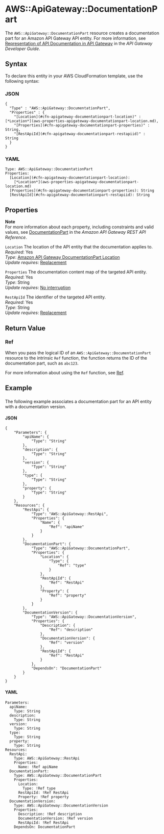# AWS::ApiGateway::DocumentationPart<a name="aws-resource-apigateway-documentationpart"></a>

The `AWS::ApiGateway::DocumentationPart` resource creates a documentation part for an Amazon API Gateway API entity\. For more information, see [ Representation of API Documentation in API Gateway](https://docs.aws.amazon.com/apigateway/latest/developerguide/api-gateway-documenting-api-content-representation.html) in the *API Gateway Developer Guide*\.

## Syntax<a name="aws-resource-apigateway-documentationpart-syntax"></a>

To declare this entity in your AWS CloudFormation template, use the following syntax:

### JSON<a name="aws-resource-apigateway-documentationpart-syntax.json"></a>

```
{
  "Type" : "AWS::ApiGateway::DocumentationPart",
  "Properties" : {
    "[Location](#cfn-apigateway-documentationpart-location)" : [*Location*](aws-properties-apigateway-documentationpart-location.md),
    "[Properties](#cfn-apigateway-documentationpart-properties)" : String,
    "[RestApiId](#cfn-apigateway-documentationpart-restapiid)" : String
  }
}
```

### YAML<a name="aws-resource-apigateway-documentationpart-syntax.yaml"></a>

```
Type: AWS::ApiGateway::DocumentationPart
Properties:
  [Location](#cfn-apigateway-documentationpart-location): 
    [*Location*](aws-properties-apigateway-documentationpart-location.md)
  [Properties](#cfn-apigateway-documentationpart-properties): String
  [RestApiId](#cfn-apigateway-documentationpart-restapiid): String
```

## Properties<a name="aws-resource-apigateway-documentationpart-properties"></a>

**Note**  
For more information about each property, including constraints and valid values, see [ DocumentationPart](https://docs.aws.amazon.com/apigateway/api-reference/resource/documentation-part) in the *Amazon API Gateway REST API Reference*\.

`Location`  <a name="cfn-apigateway-documentationpart-location"></a>
The location of the API entity that the documentation applies to\.  
 *Required*: Yes  
 *Type*: [Amazon API Gateway DocumentationPart Location](aws-properties-apigateway-documentationpart-location.md)  
 *Update requires*: [Replacement](using-cfn-updating-stacks-update-behaviors.md#update-replacement) 

`Properties`  <a name="cfn-apigateway-documentationpart-properties"></a>
The documentation content map of the targeted API entity\.  
 *Required*: Yes  
*Type*: String  
 *Update requires*: [No interruption](using-cfn-updating-stacks-update-behaviors.md#update-no-interrupt) 

`RestApiId`  <a name="cfn-apigateway-documentationpart-restapiid"></a>
The identifier of the targeted API entity\.  
 *Required*: Yes  
*Type*: String  
 *Update requires*: [Replacement](using-cfn-updating-stacks-update-behaviors.md#update-replacement) 

## Return Value<a name="aws-resource-apigateway-documentationpart-returnvalues"></a>

### Ref<a name="aws-resource-apigateway-documentationpart-ref"></a>

When you pass the logical ID of an `AWS::ApiGateway::DocumentationPart` resource to the intrinsic `Ref` function, the function returns the ID of the documentation part, such as `abc123`\. 

For more information about using the `Ref` function, see [Ref](intrinsic-function-reference-ref.md)\.

## Example<a name="aws-resource-apigateway-documentationpart-examples"></a>

### <a name="w2922ab1c21c10c19c38c13b3"></a>

The following example associates a documentation part for an API entity with a documentation version\.

#### JSON<a name="aws-resource-apigateway-documentationpart-example1.json"></a>

```
{
    "Parameters": {
        "apiName": {
            "Type": "String"
        },
        "description": {
            "Type": "String"
        },
        "version": {
            "Type": "String"
        },
        "type": {
            "Type": "String"
        },
        "property": {
            "Type": "String"
        }
    },
    "Resources": {
        "RestApi": {
            "Type": "AWS::ApiGateway::RestApi",
            "Properties": {
                "Name": {
                    "Ref": "apiName"
                }
            }
        },
        "DocumentationPart": {
            "Type": "AWS::ApiGateway::DocumentationPart",
            "Properties": {
                "Location": {
                    "Type": {
                        "Ref": "type"
                    }
                },
                "RestApiId": {
                    "Ref": "RestApi"
                },
                "Property": {
                    "Ref": "property"
                }
            }
        },
        "DocumentationVersion": {
            "Type": "AWS::ApiGateway::DocumentationVersion",
            "Properties": {
                "Description": {
                    "Ref": "description"
                },
                "DocumentationVersion": {
                    "Ref": "version"
                },
                "RestApiId": {
                    "Ref": "RestApi"
                }
            },
            "DependsOn": "DocumentationPart"
        }
    }
}
```

#### YAML<a name="aws-resource-apigateway-documentationpart-example1.yaml"></a>

```
Parameters:
  apiName:
    Type: String
  description:
    Type: String
  version:
    Type: String
  type:
    Type: String
  property:
    Type: String
Resources:
  RestApi:
    Type: AWS::ApiGateway::RestApi
    Properties:
      Name: !Ref apiName
  DocumentationPart:
    Type: AWS::ApiGateway::DocumentationPart
    Properties:
      Location:
        Type: !Ref type
      RestApiId: !Ref RestApi
      Property: !Ref property
  DocumentationVersion:
    Type: AWS::ApiGateway::DocumentationVersion
    Properties:
      Description: !Ref description
      DocumentationVersion: !Ref version
      RestApiId: !Ref RestApi
    DependsOn: DocumentationPart
```